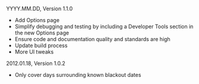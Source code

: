 YYYY.MM.DD, Version 1.1.0

* Add Options page
* Simplify debugging and testing by including a Developer Tools section in the new Options page
* Ensure code and documentation quality and standards are high
* Update build process
* More UI tweaks

2012.01.18, Version 1.0.2

* Only cover days surrounding known blackout dates